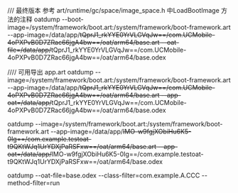 /// 最终版本  参考 art/runtime/gc/space/image_space.h 中LoadBootImage 方法的注释
oatdump --boot-image=/system/framework/boot.art:/system/framework/boot-framework.art --app-image=/data/app/~~tQprJ1_rkYYE0YrVLGVqJw==/com.UCMobile-4oPXPvB0D7ZRac66jgA4bw==/oat/arm64/base.art --oat-file=/data/app/~~tQprJ1_rkYYE0YrVLGVqJw==/com.UCMobile-4oPXPvB0D7ZRac66jgA4bw==/oat/arm64/base.odex

//// 可用导出 app.art
oatdump --image=/system/framework/boot.art:/system/framework/boot-framework.art --app-image=/data/app/~~tQprJ1_rkYYE0YrVLGVqJw==/com.UCMobile-4oPXPvB0D7ZRac66jgA4bw==/oat/arm64/base.art --app-oat=/data/app/~~tQprJ1_rkYYE0YrVLGVqJw==/com.UCMobile-4oPXPvB0D7ZRac66jgA4bw==/oat/arm64/base.odex


oatdump --image=/system/framework/boot.art:/system/framework/boot-framework.art --app-image=/data/app/~~IMO-w9fgjXObiHu6K5-0Ig==/com.example.testoat-t9QKtWJq1UrYDXjPaRSFxw==/oat/arm64/base.art --app-oat=/data/app/~~IMO-w9fgjXObiHu6K5-0Ig==/com.example.testoat-t9QKtWJq1UrYDXjPaRSFxw==/oat/arm64/base.odex

oatdump --oat-file=base.odex --class-filter=com.example.A.CCC --method-filter=run
